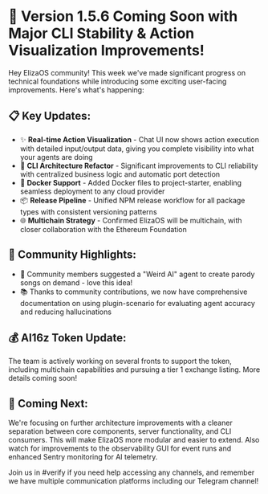 # 🚀 Version 1.5.6 Coming Soon with Major CLI Stability & Action Visualization Improvements!

Hey ElizaOS community! This week we've made significant progress on technical foundations while introducing some exciting user-facing improvements. Here's what's happening:

## 📋 Key Updates:
* ✨ **Real-time Action Visualization** - Chat UI now shows action execution with detailed input/output data, giving you complete visibility into what your agents are doing
* 🔧 **CLI Architecture Refactor** - Significant improvements to CLI reliability with centralized business logic and automatic port detection
* 🐳 **Docker Support** - Added Docker files to project-starter, enabling seamless deployment to any cloud provider
* 📦 **Release Pipeline** - Unified NPM release workflow for all package types with consistent versioning patterns
* 🌐 **Multichain Strategy** - Confirmed ElizaOS will be multichain, with closer collaboration with the Ethereum Foundation

## 👥 Community Highlights:
* 👏 Community members suggested a "Weird AI" agent to create parody songs on demand - love this idea!
* 📚 Thanks to community contributions, we now have comprehensive documentation on using plugin-scenario for evaluating agent accuracy and reducing hallucinations

## 💰 AI16z Token Update:
The team is actively working on several fronts to support the token, including multichain capabilities and pursuing a tier 1 exchange listing. More details coming soon!

## 🔮 Coming Next:
We're focusing on further architecture improvements with a cleaner separation between core components, server functionality, and CLI consumers. This will make ElizaOS more modular and easier to extend. Also watch for improvements to the observability GUI for event runs and enhanced Sentry monitoring for AI telemetry.

Join us in #verify if you need help accessing any channels, and remember we have multiple communication platforms including our Telegram channel!